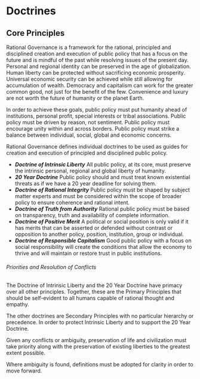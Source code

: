 # Doctrines

## Core Principles
Rational Governance is a framework for the rational, principled and disciplined creation and execution of public policy that has a focus on the future and is mindful of the past while resolving issues of the present day.  Personal and regional identity can be preserved in the age of globalization.  Human liberty can be protected without sacrificing economic prosperity.  Universal economic security can be achieved while still allowing for accumulation of wealth.  Democracy and capitalism can work for the greater common good, not just for the benefit of the few.  Convenience and luxury are not worth the future of humanity or the planet Earth.

In order to achieve these goals, public policy must put humanity ahead of institutions, personal profit, special interests or tribal associations.  Public policy must be driven by reason, not sentiment.  Public policy must encourage unity within and across borders.  Public policy must strike a balance between individual, social, global and economic concerns.

Rational Governance defines individual doctrines to be used as guides for creation and execution of principled and disciplined public policy.

-  *__Doctrine of Intrinsic Liberty__* All public policy, at its core, must preserve the intrinsic personal, regional and global liberty of humanity.
-  *__20 Year Doctrine__* Public policy should and must treat known existential threats as if we have a 20 year deadline for solving them. 
-  *__Doctrine of Rational Integrity__* Public policy must be shaped by subject matter experts and must be considered within the scope of broader policy to ensure coherence and rational intent. 
-  *__Doctrine of Truth from Authority__* Rational public policy must be based on transparency, truth and availability of complete information.
-  *__Doctrine of Positive Merit__* A political or social position is only valid if it has merits that can be asserted or defended without contrast or opposition to another policy, position, institution, group or individual.
-  *__Doctrine of Responsible Capitalism__* Good public policy with a focus on social responsibility will create the conditions that allow the economy to thrive and will maintain or restore trust in public institutions.


###### Priorities and Resolution of Conflicts

The Doctrine of Intrinsic Liberty and the 20 Year Doctrine have primacy over all other principles.  Together, these are the Primary Principles that should be self-evident to all humans capable of rational thought and empathy.

The other doctrines are Secondary Principles with no particular hierarchy or precedence.  In order to protect Intrinsic Liberty and to support the 20 Year Doctrine.

Given any conflicts or ambiguity, preservation of life and civilization must take priority along with the preservation of existing liberties to the greatest extent possible.

Where ambiguity is found, definitions must be adopted for clarity in order to move forward.

